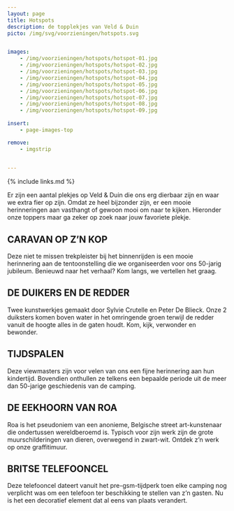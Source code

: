 ```yaml
---
layout: page
title: Hotspots
description: de topplekjes van Veld & Duin
picto: /img/svg/voorzieningen/hotspots.svg


images:
    - /img/voorzieningen/hotspots/hotspot-01.jpg
    - /img/voorzieningen/hotspots/hotspot-02.jpg
    - /img/voorzieningen/hotspots/hotspot-03.jpg
    - /img/voorzieningen/hotspots/hotspot-04.jpg
    - /img/voorzieningen/hotspots/hotspot-05.jpg
    - /img/voorzieningen/hotspots/hotspot-06.jpg
    - /img/voorzieningen/hotspots/hotspot-07.jpg
    - /img/voorzieningen/hotspots/hotspot-08.jpg
    - /img/voorzieningen/hotspots/hotspot-09.jpg
    
insert:
    - page-images-top

remove:
    - imgstrip
    

---
```

{% include links.md %}

Er zijn een aantal plekjes op Veld & Duin die ons erg dierbaar zijn en waar we extra fier op zijn. Omdat ze heel bijzonder zijn, er een mooie herinneringen aan vasthangt of gewoon mooi om naar te kijken. 
Hieronder onze toppers maar ga zeker op zoek naar jouw favoriete plekje. 

## CARAVAN OP Z’N KOP
Deze niet te missen trekpleister bij het binnenrijden is een mooie herinnering aan de tentoonstelling die we organiseerden voor ons 50-jarig jubileum. Benieuwd naar het verhaal? Kom langs, we vertellen het graag.

## DE DUIKERS EN DE REDDER
Twee kunstwerkjes gemaakt door Sylvie Crutelle en Peter De Blieck. 
Onze 2 duiksters komen boven water in het omringende groen terwijl de redder vanuit de hoogte alles in de gaten houdt. Kom, kijk, verwonder en bewonder.

## TIJDSPALEN
Deze viewmasters zijn voor velen van ons een fijne herinnering aan hun kindertijd. Bovendien onthullen ze telkens een bepaalde periode uit de meer dan 50-jarige geschiedenis van de camping. 

## DE EEKHOORN VAN ROA
Roa is het pseudoniem van een anonieme, Belgische street art-kunstenaar die ondertussen wereldberoemd is. Typisch voor zijn werk zijn de grote muurschilderingen van dieren, overwegend in zwart-wit. Ontdek z’n werk op onze graffitimuur.

## BRITSE TELEFOONCEL
Deze telefooncel dateert vanuit het pre-gsm-tijdperk toen elke camping nog verplicht was om een telefoon ter beschikking te stellen van z’n gasten. Nu is het een decoratief element dat al eens van plaats verandert.
